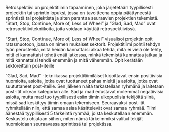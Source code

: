 Retrospektiivi on projektitiimin tapaaminen, joka järjetetään tyypillisesti projecktin tai sprintin lopuksi, jossa on tavoitteena oppia päättyneestä sprintistä tai projektista ja siten parantaa seuraavien projektien tekemistä. “Start, Stop, Continue, More of, Less of Wheel” ja “Glad, Sad, Mad” ovat retrospektiivitekniikoita, joita voidaan käyttää retrospektiivissä.  

“Start, Stop, Continue, More of, Less of Wheel” visualisoi projektin opit ratasmuotoon, jossa on nimen mukaiset sektorit. Projektitiimi pohtii tehdyn työn perusteella, mitä heidän kannattaisi alkaa tehdä, mitä ei vielä ole tehty, mitä ei kannattaisi tehdä enää jatkossa, minkä tekemistä kannattaa jatkaa ja mitä kannattaisi tehdä enemmän ja mitä vähemmän. Opit kerätään sektoreittain post-iteille 

“Glad, Sad, Mad” -tekniikassa projektitiimiläiset kirjoittavat ensin positiivisia huomioita, asioita, jotka ovat tuottaneet pahaa mieltä ja asioita, jotka ovat suututtaneet post-iteille. Sen jälkeen näitä tarkastellaan ryhmänä ja laitetaan post-itit oikean kategorian alle. Sad ja mad edustavat molemmat negatiivisia asioita, mutta mad tuo tyypillisesti esiin tiimin ulkopuolisia tekijöitä siinä, missä sad keskittyy tiimin omaan tekemiseen. Seuraavaksi post-itit ryhmitellään niin, että samaa asiaa käsittelevät ovat samaa ryhmää. Tiimi äänestää tyypillisesti 5 tärkeintä ryhmää, joista keskutellaan enemmän. Keskustelu ohjataan siihen, miten nämä tärkeimmiksi valitut tekijät huomioidaan seuraavassa sprintissä tai projektissa. 
